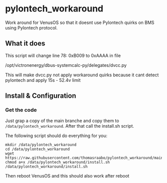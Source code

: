 # pylontech_workaround
Work around for VenusOS so that it doesnt use Pylontech quirks on BMS using Pylontech protocol.



## What it does
This script will change line 78:  0xB009 to 0xAAAA in file


/opt/victronenergy/dbus-systemcalc-py/delegates/dvcc.py


This will make dvcc.py not apply workaround quirks because it cant detect pylontech and apply 15s - 52.4v limit


## Install & Configuration
### Get the code
Just grap a copy of the main branche and copy them to `/data/pylontech_workaround`.
After that call the install.sh script.

The following script should do everything for you:
```
mkdir /data/pylontech_workaround
cd /data/pylontech_workaround
wget https://raw.githubusercontent.com/thomasraabo/pylontech_workaround/main/install.sh
chmod a+x /data/pylontech_workaround/install.sh
/data/pylontech_workaround/install.sh
```

Then reboot VenusOS and this should also work after reboot
